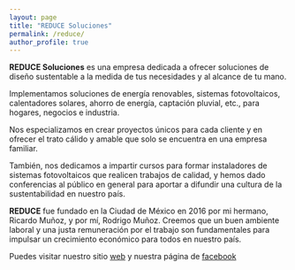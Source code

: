 ```yaml
---
layout: page
title: "REDUCE Soluciones"
permalink: /reduce/
author_profile: true
---
```


**REDUCE Soluciones** es una empresa dedicada a ofrecer soluciones de diseño sustentable a la medida de tus necesidades y al alcance de tu mano.

Implementamos soluciones de energía renovables, sistemas fotovoltaicos, calentadores solares, ahorro de energía, captación pluvial, etc., para hogares, negocios e industria.

Nos especializamos en crear proyectos únicos para cada cliente y en ofrecer el trato cálido y amable que solo se encuentra en una empresa familiar.

También, nos dedicamos a impartir cursos para formar instaladores de sistemas fotovoltaicos que realicen trabajos de calidad, y hemos dado conferencias al público en general para aportar a difundir una cultura de la sustentabilidad en nuestro país.

**REDUCE** fue fundado en la Ciudad de México en 2016 por mi hermano, Ricardo Muñoz, y por mí, Rodrigo Muñoz. Creemos que un buen ambiente laboral y una justa remuneración por el trabajo son fundamentales para impulsar un crecimiento económico para todos en nuestro país.

Puedes visitar nuestro sitio [web](https://reducesoluciones.com/) y nuestra página de [facebook](https://www.facebook.com/reducesoluciones)
